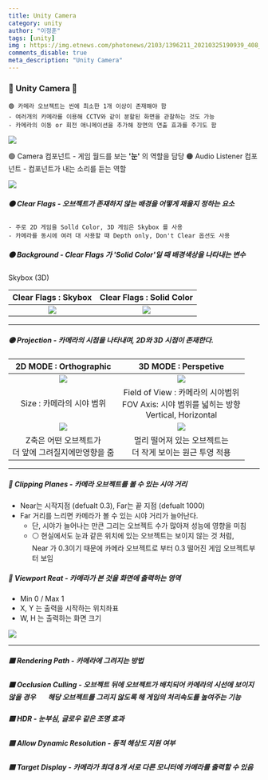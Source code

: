 ```yaml
---
title: Unity Camera
category: unity
author: "이정훈"
tags: [unity]
img : https://img.etnews.com/photonews/2103/1396211_20210325190939_408_0012.jpg
comments_disable: true
meta_description: "Unity Camera"
---
```


### 🔴 Unity Camera 📸 

	🟢 카메라 오브젝트는 씬에 최소한 1개 이상이 존재해야 함
	- 여러개의 카메라를 이용해 CCTV와 같이 분할된 화면을 관찰하는 것도 가능
	- 카메라의 이동 or 회전 애니메이션을 추가해 장면의 연출 효과를 주기도 함

![](https://i.imgur.com/7hYEcCo.png)

🟢 Camera 컴포넌트 - 게임 월드를 보는 **'눈'** 의 역할을 담당
🟠 Audio Listener 컴포넌트 - 컴포넌트가 내는 소리를 듣는 역할


![](https://i.imgur.com/WIce7Gr.png)

##### 🟠 Clear Flags - 오브젝트가 존재하지 않는 배경을 어떻게 채울지 정하는 요소
	- 주로 2D 게임을 Solld Color, 3D 게임은 Skybox 를 사용
	- 카메라를 동시에 여러 대 사용할 때 Depth only, Don't Clear 옵션도 사용

##### 🟠 Background - Clear Flags 가 'Solid Color'일 때 배경색상을 나타내는 변수

Skybox (3D)  

|Clear Flags : Skybox|Clear Flags : Solid Color|  
|:---:|:---:|  
|![](https://i.imgur.com/ETiRkJA.png)|![](https://i.imgur.com/OIUzbuk.png)|

***

##### 🟣 Projection - 카메라의 시점을 나타내며, 2D와 3D 시점이 존재한다.

|2D MODE : Orthographic|3D MODE : Perspetive|  
|:---:|:---:|  
|![](https://i.imgur.com/m5yR6sZ.png)|![](https://i.imgur.com/lH6zhn2.png)|  
|Size : 카메라의 시야 범위|Field of View : 카메라의 시야범위<br>FOV Axis: 시야 범위를 넓히는 방향<br>Vertical, Horizontal|  
|![](https://i.imgur.com/Z6ANGgD.png)|![](https://i.imgur.com/VdjY5p2.png)
|Z축은 어떤 오브젝트가<br>더 앞에 그려질지에만영향을 줌|멀리 떨어져 있는 오브젝트는 <br>더 작게 보이는 원근 투영 적용|

***

##### 🔵 Clipping Planes - 카메라 오브젝트를 볼 수 있는 시야 거리
- Near는 시작지점 (defualt 0.3), Far는 끝 지점 (defualt 1000)
- Far 거리를 느리면 카메라가 볼 수 있는 시야 거리가 늘어난다.
	- 단, 시야가 늘어나는 만큰 그리는 오브젝트 수가 많아져 성능에 영향을 미침
	- ⚪️ 현실에서도 눈과 같은 위치에 있는 오브젝트는 보이지 않는 것 처럼,  
		  Near 가 0.3이기 때문에 카메라 오브젝트로 부터 0.3 떨어진 게임 오브젝트부터 보임

##### 🔵 Viewport Reat - 카메라가 본 것을 화면에 출력하는 영역
- Min 0 / Max 1
- X, Y 는 출력을 시작하는 위치좌표
- W, H 는 출력하는 화면 크기

![](https://i.imgur.com/DPQvHFu.png)

***

##### 🟥 Rendering Path - 카메라에 그려지는 방법
##### 🟧 Occlusion Culling - 오브젝트 뒤에 오브젝트가 배치되어 카메라의 시선에 보이지 않을 경우 &ensp;&ensp;&ensp;해당 오브젝트를 그리지 않도록 해 게임의 처리속도를 높여주는 기능
##### 🟨 HDR - 눈부심, 글로우 같은 조명 효과
##### 🟩 Allow Dynamic Resolution - 동적 해상도 지원 여부
##### 🟦 Target Display - 카메라가 최대  8개 서로 다른 모니터에 카메라를 출력할 수 있음
